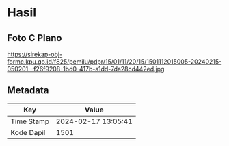 # Hasil

## Foto C Plano

https://sirekap-obj-formc.kpu.go.id/f825/pemilu/pdpr/15/01/11/20/15/1501112015005-20240215-050201--f26f9208-1bd0-417b-a1dd-7da28cd442ed.jpg


## Metadata

| Key        | Value               |
| ---------- | ------------------- |
| Time Stamp | 2024-02-17 13:05:41 |
| Kode Dapil | 1501                |



